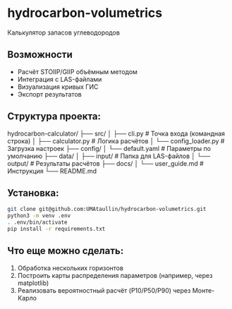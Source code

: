 # hydrocarbon-volumetrics
Калькулятор запасов углеводородов

## Возможности  
- Расчёт STOIIP/GIIP объёмным методом
- Интеграция с LAS-файлами
- Визуализация кривых ГИС
- Экспорт результатов


## Структура проекта:
hydrocarbon-calculator/
├── src/
│   ├── cli.py            # Точка входа (командная строка)
│   ├── calculator.py     # Логика расчётов
│   └── config_loader.py  # Загрузка настроек
├── config/
│   └── default.yaml      # Параметры по умолчанию
├── data/
│   ├── input/            # Папка для LAS-файлов
│   └── output/           # Результаты расчётов
├── docs/
│   └── user_guide.md     # Инструкция
└── README.md


## Установка:
```bash
git clone git@github.com:UMAtaullin/hydrocarbon-volumetrics.git
python3 -m venv .env
. .env/bin/activate
pip install -r requirements.txt
```

## Что еще можно сделать:
1. Обработка нескольких горизонтов 
2. Построить карты распределения параметров (например, через matplotlib) 
3. Реализовать вероятностный расчёт (P10/P50/P90) через Монте-Карло